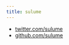 ```yaml
---
title: sulume
---
```


- [twitter.com/sulume](https://twitter.com/sulume)
- [github.com/sulume](https://github.com/sulume)
